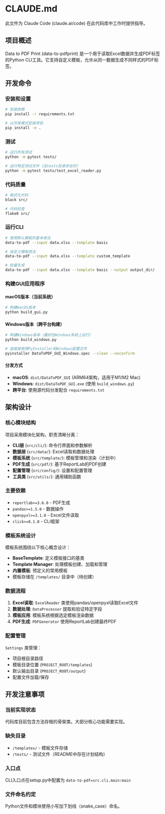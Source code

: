 # CLAUDE.md

此文件为 Claude Code (claude.ai/code) 在此代码库中工作时提供指导。

## 项目概述

Data to PDF Print (data-to-pdfprint) 是一个用于读取Excel数据并生成PDF标签的Python CLI工具。它支持自定义模板，允许从同一数据生成不同样式的PDF标签。

## 开发命令

### 安装和设置
```bash
# 安装依赖
pip install -r requirements.txt

# 以开发模式安装项目
pip install -e .
```

### 测试
```bash
# 运行所有测试
python -m pytest tests/

# 运行特定测试文件（当tests目录存在时）
python -m pytest tests/test_excel_reader.py
```

### 代码质量
```bash
# 格式化代码
black src/

# 代码检查
flake8 src/
```

### 运行CLI
```bash
# 使用默认模板的基本用法
data-to-pdf --input data.xlsx --template basic

# 自定义模板用法
data-to-pdf --input data.xlsx --template custom_template

# 批量生成
data-to-pdf --input data.xlsx --template basic --output output_dir/
```

### 构建GUI应用程序

#### macOS版本（当前系统）
```bash
# 构建macOS版本
python build_gui.py
```

#### Windows版本（跨平台构建）
```bash
# 构建Windows版本（最好在Windows系统上运行）
python build_windows.py

# 或直接使用PyInstaller和Windows配置文件
pyinstaller DataToPDF_GUI_Windows.spec --clean --noconfirm
```

#### 分发方式
- **macOS**: `dist/DataToPDF_GUI` (ARM64架构，适用于M1/M2 Mac)
- **Windows**: `dist/DataToPDF_GUI.exe` (使用 `build_windows.py`)
- **跨平台**: 使用源代码分发配合 `requirements.txt`

## 架构设计

### 核心模块结构

项目采用模块化架构，职责清晰分离：

- **CLI层** (`src/cli/`): 命令行界面和参数解析
- **数据层** (`src/data/`): Excel读取和数据处理
- **模板系统** (`src/template/`): 模板管理和渲染（计划中）
- **PDF生成** (`src/pdf/`): 基于ReportLab的PDF创建
- **配置管理** (`src/config/`): 设置和配置管理
- **工具类** (`src/utils/`): 通用辅助函数

### 主要依赖

- `reportlab>=3.6.0` - PDF生成
- `pandas>=1.5.0` - 数据操作
- `openpyxl>=3.1.0` - Excel文件读取
- `click>=8.1.0` - CLI框架

### 模板系统设计

模板系统围绕以下核心概念设计：
- **BaseTemplate**: 定义模板接口的基类
- **Template Manager**: 处理模板创建、加载和管理
- **内置模板**: 预定义的常用模板
- 模板存储在 `/templates/` 目录中（待创建）

### 数据流程

1. **Excel读取**: `ExcelReader` 类使用pandas/openpyxl读取Excel文件
2. **数据处理**: `DataProcessor` 提取和验证特定字段
3. **模板应用**: 模板系统根据选定模板渲染数据
4. **PDF生成**: `PDFGenerator` 使用ReportLab创建最终PDF

### 配置管理

`Settings` 类管理：
- 项目根目录路径
- 模板目录位置 (`PROJECT_ROOT/templates`)
- 默认输出目录 (`PROJECT_ROOT/output`)
- 配置文件加载/保存

## 开发注意事项

### 当前实现状态
代码库目前包含方法存根的骨架类。大部分核心功能需要实现。

### 缺失目录
- `/templates/` - 模板文件存储
- `/tests/` - 测试文件（README中存在计划结构）

### 入口点
CLI入口点在setup.py中配置为 `data-to-pdf=src.cli.main:main`

### 文件命名约定
Python文件和模块使用小写加下划线（snake_case）命名。